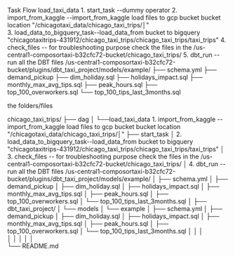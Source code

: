 Task Flow 
load_taxi_data 1. start_task --dummy operator
               2. import_from_kaggle --import_from_kaggle load files to gcp bucket bucket location "/chicagotaxi_data/chicago_taxi_trips/│"               
               3. load_data_to_bigquery_task--load_data_from bucket to bigquery "chicagotaxitrips-431912/chicago_taxi_trips/chicago_taxi_trips/taxi_trips"
               4. check_files -- for troubleshooting purpose check the files in the /us-central1-composortaxi-b32cfc72-bucket/chicago_taxi_trips/
	       5. dbt_run  --run all the DBT files     /us-central1-composortaxi-b32cfc72-bucket/plugins/dbt_taxi_project/models/example/
                                           ├── schema.yml
                                           ├── demand_pickup
                                           ├── dim_holiday.sql
                                           ├── holidays_impact.sql
                                           ├── monthly_max_avg_tips.sql
                                           ├── peak_hours.sql
                                           ├── top_100_overworkers.sql
                                           └── top_100_tips_last_3months.sql

the folders/files

chicago_taxi_trips/
├── dag
│     └──load_taxi_data 1. import_from_kaggle --import_from_kaggle load files to gcp bucket bucket location "/chicagotaxi_data/chicago_taxi_trips/│"                ├── start_task
│                       2. load_data_to_bigquery_task--load_data_from bucket to bigquery "chicagotaxitrips-431912/chicago_taxi_trips/chicago_taxi_trips/taxi_trips"
│                       3. check_files -- for troubleshooting purpose check the files in the /us-central1-composortaxi-b32cfc72-bucket/chicago_taxi_trips/
│						4. dbt_run  --run all the DBT files     /us-central1-composortaxi-b32cfc72-bucket/plugins/dbt_taxi_project/models/example/
│                                            ├── schema.yml
│                                            ├── demand_pickup
│                                            ├── dim_holiday.sql
│                                            ├── holidays_impact.sql
│                                            ├── monthly_max_avg_tips.sql
│                                            ├── peak_hours.sql
│                                            ├── top_100_overworkers.sql
│                                            └── top_100_tips_last_3months.sql
│
├── dbt_taxi_project/
│    └── models
│            └── example
│                 ├── schema.yml
│                 ├── demand_pickup
│                 ├── dim_holiday.sql
│                 ├── holidays_impact.sql
│                 ├── monthly_max_avg_tips.sql
│                 ├── peak_hours.sql
│                 ├── top_100_overworkers.sql
│                 └── top_100_tips_last_3months.sql
│ 
│ 
│            
│ 
│ 
│ 
│ 
│           
└── README.md




